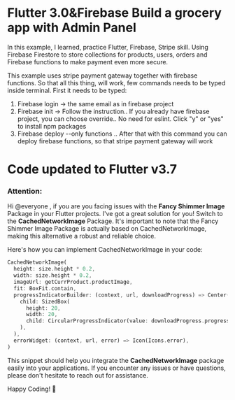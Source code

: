 # Flutter 3.0&Firebase Build a grocery app with Admin Panel

In this example, I learned, practice Flutter, Firebase, Stripe skill. Using Firebase Firestore to store collections for products, users, orders and Firebase functions to make payment even more secure.

This example uses stripe payment gateway together with firebase functions. So that all this thing, will work, few commands needs to be typed inside terminal. 
First it needs to be typed:
1) Firebase login -> the same email as in firebase project
2) Firebase init -> Follow the instruction.. If you already have firebase project, you can choose override.. No need for eslint. Click "y" or "yes" to install npm packages
3) Firebase deploy --only functions .. After that with this command you can deploy firebase functions, so that stripe payment gateway will work

# Code updated to Flutter v3.7 

### Attention:

Hi @everyone , if you are you facing issues with the **Fancy Shimmer Image** Package in your Flutter projects. I've got a great solution for you! Switch to the **CachedNetworkImage** Package. It's important to note that the Fancy Shimmer Image Package is actually based on CachedNetworkImage, making this alternative a robust and reliable choice.

Here's how you can implement CachedNetworkImage in your code:

```dart
CachedNetworkImage(
  height: size.height * 0.2,
  width: size.height * 0.2,
  imageUrl: getCurrProduct.productImage,
  fit: BoxFit.contain,
  progressIndicatorBuilder: (context, url, downloadProgress) => Center(
    child: SizedBox(
      height: 20,
      width: 20,
      child: CircularProgressIndicator(value: downloadProgress.progress),
    ),
  ),
  errorWidget: (context, url, error) => Icon(Icons.error),
)
```

This snippet should help you integrate the **CachedNetworkImage** package easily into your applications. If you encounter any issues or have questions, please don't hesitate to reach out for assistance.

Happy Coding! :rocket:

 
